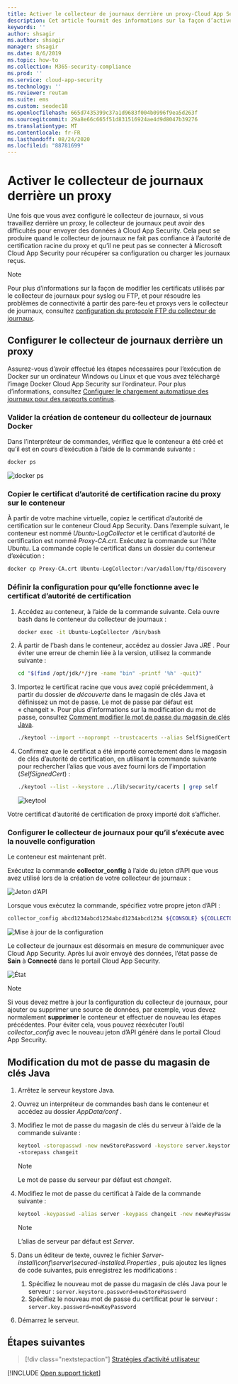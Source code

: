 ```yaml
---
title: Activer le collecteur de journaux derrière un proxy-Cloud App Security
description: Cet article fournit des informations sur la façon d’activer le collecteur de journaux Cloud App Security Cloud Discovery derrière un proxy.
keywords: ''
author: shsagir
ms.author: shsagir
manager: shsagir
ms.date: 8/6/2019
ms.topic: how-to
ms.collection: M365-security-compliance
ms.prod: ''
ms.service: cloud-app-security
ms.technology: ''
ms.reviewer: reutam
ms.suite: ems
ms.custom: seodec18
ms.openlocfilehash: 665d7435399c37a1d9683f004b0996f9ea5d263f
ms.sourcegitcommit: 29a8e66c665f51d831516924ae4d9d8047b39276
ms.translationtype: MT
ms.contentlocale: fr-FR
ms.lasthandoff: 08/24/2020
ms.locfileid: "88781699"
---
```

# <a name="enable-the-log-collector-behind-a-proxy"></a>Activer le collecteur de journaux derrière un proxy

Une fois que vous avez configuré le collecteur de journaux, si vous travaillez derrière un proxy, le collecteur de journaux peut avoir des difficultés pour envoyer des données à Cloud App Security. Cela peut se produire quand le collecteur de journaux ne fait pas confiance à l’autorité de certification racine du proxy et qu’il ne peut pas se connecter à Microsoft Cloud App Security pour récupérer sa configuration ou charger les journaux reçus.

>[!NOTE]
> Pour plus d’informations sur la façon de modifier les certificats utilisés par le collecteur de journaux pour syslog ou FTP, et pour résoudre les problèmes de connectivité à partir des pare-feu et proxys vers le collecteur de journaux, consultez [configuration du protocole FTP du collecteur de journaux](log-collector-ftp.md).
>

## <a name="set-up-the-log-collector-behind-a-proxy"></a>Configurer le collecteur de journaux derrière un proxy

Assurez-vous d’avoir effectué les étapes nécessaires pour l’exécution de Docker sur un ordinateur Windows ou Linux et que vous avez téléchargé l’image Docker Cloud App Security sur l’ordinateur. Pour plus d’informations, consultez [Configurer le chargement automatique des journaux pour des rapports continus](discovery-docker.md).

### <a name="validate-docker-log-collector-container-creation"></a>Valider la création de conteneur du collecteur de journaux Docker

Dans l’interpréteur de commandes, vérifiez que le conteneur a été créé et qu’il est en cours d’exécution à l’aide de la commande suivante :

```bash
docker ps
```

![docker ps](media/docker-1.png)

### <a name="copy-proxy-root-ca-certificate-to-the-container"></a>Copier le certificat d’autorité de certification racine du proxy sur le conteneur

À partir de votre machine virtuelle, copiez le certificat d’autorité de certification sur le conteneur Cloud App Security. Dans l’exemple suivant, le conteneur est nommé *Ubuntu-LogCollector* et le certificat d’autorité de certification est nommé *Proxy-CA.crt*.
Exécutez la commande sur l’hôte Ubuntu. La commande copie le certificat dans un dossier du conteneur d’exécution :

```bash
docker cp Proxy-CA.crt Ubuntu-LogCollector:/var/adallom/ftp/discovery
```

### <a name="set-the-configuration-to-work-with-the-ca-certificate"></a>Définir la configuration pour qu’elle fonctionne avec le certificat d’autorité de certification

1. Accédez au conteneur, à l’aide de la commande suivante. Cela ouvre bash dans le conteneur du collecteur de journaux :

    ```bash
    docker exec -it Ubuntu-LogCollector /bin/bash
    ```

2. À partir de l’bash dans le conteneur, accédez au dossier Java *JRE* . Pour éviter une erreur de chemin liée à la version, utilisez la commande suivante :

    ```bash
    cd "$(find /opt/jdk/*/jre -name "bin" -printf '%h' -quit)"
    ```

3. Importez le certificat racine que vous avez copié précédemment, à partir du dossier de *découverte* dans le magasin de clés Java et définissez un mot de passe. Le mot de passe par défaut est « changeit ». Pour plus d’informations sur la modification du mot de passe, consultez [Comment modifier le mot de passe du magasin de clés Java](#how-to-change-the-java-keystore-password).

    ```bash
    ./keytool --import --noprompt --trustcacerts --alias SelfSignedCert --file /var/adallom/ftp/discovery/Proxy-CA.crt --keystore ../lib/security/cacerts --storepass <password>
    ```

4. Confirmez que le certificat a été importé correctement dans le magasin de clés d’autorité de certification, en utilisant la commande suivante pour rechercher l’alias que vous avez fourni lors de l’importation (*SelfSignedCert*) :

    ```bash
    ./keytool --list --keystore ../lib/security/cacerts | grep self
    ```

    ![keytool](media/docker-2.png "keytool")

Votre certificat d’autorité de certification de proxy importé doit s’afficher.

### <a name="set-the-log-collector-to-run-with-the-new-configuration"></a>Configurer le collecteur de journaux pour qu’il s’exécute avec la nouvelle configuration

Le conteneur est maintenant prêt.

Exécutez la commande **collector_config** à l’aide du jeton d’API que vous avez utilisé lors de la création de votre collecteur de journaux :

![Jeton d’API](media/docker-3.png "Jeton d’API")

Lorsque vous exécutez la commande, spécifiez votre propre jeton d’API :

```bash
collector_config abcd1234abcd1234abcd1234abcd1234 ${CONSOLE} ${COLLECTOR}
```

![Mise à jour de la configuration](media/docker-4.png "Mise à jour de la configuration")

Le collecteur de journaux est désormais en mesure de communiquer avec Cloud App Security. Après lui avoir envoyé des données, l’état passe de **Sain** à **Connecté** dans le portail Cloud App Security.

![État](media/docker-5.png "Statut")

>[!NOTE]
> Si vous devez mettre à jour la configuration du collecteur de journaux, pour ajouter ou supprimer une source de données, par exemple, vous devez normalement **supprimer** le conteneur et effectuer de nouveau les étapes précédentes. Pour éviter cela, vous pouvez réexécuter l’outil *collector_config* avec le nouveau jeton d’API généré dans le portail Cloud App Security.

## <a name="how-to-change-the-java-keystore-password"></a>Modification du mot de passe du magasin de clés Java

1. Arrêtez le serveur keystore Java.
1. Ouvrez un interpréteur de commandes bash dans le conteneur et accédez au dossier *AppData/conf* .
1. Modifiez le mot de passe du magasin de clés du serveur à l’aide de la commande suivante :

    ```bash
    keytool -storepasswd -new newStorePassword -keystore server.keystore
    -storepass changeit
    ```

    > [!NOTE]
    > Le mot de passe du serveur par défaut est *changeit*.

1. Modifiez le mot de passe du certificat à l’aide de la commande suivante :

    ```bash
    keytool -keypasswd -alias server -keypass changeit -new newKeyPassword -keystore server.keystore -storepass newStorePassword
    ```

    > [!NOTE]
    > L’alias de serveur par défaut est *Server*.

1. Dans un éditeur de texte, ouvrez le fichier *Server-install\conf\server\secured-installed.Properties* , puis ajoutez les lignes de code suivantes, puis enregistrez les modifications :
    1. Spécifiez le nouveau mot de passe du magasin de clés Java pour le serveur : `server.keystore.password=newStorePassword`
    1. Spécifiez le nouveau mot de passe du certificat pour le serveur : `server.key.password=newKeyPassword`
1. Démarrez le serveur.

## <a name="next-steps"></a>Étapes suivantes

> [!div class="nextstepaction"]
> [Stratégies d’activité utilisateur](user-activity-policies.md)

[!INCLUDE [Open support ticket](includes/support.md)]
